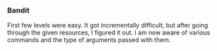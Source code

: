 ### Bandit
First few levels were easy. It got incrementally difficult, but after going through the given resources, I figured it out. I am now aware of various commands and the type of arguments passed with them.